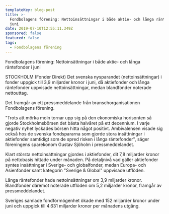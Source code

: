 ```yaml
---
templateKey: blog-post
title: >-
  Fondbolagens förening: Nettoinsättningar i både aktie- och långa räntefonder i
  juni
date: 2019-07-10T12:55:11.349Z
sponsored: false
featured: false
tags:
  - Fondbolagens förening
---
```

Fondbolagens förening: Nettoinsättningar i både aktie- och långa räntefonder i juni



STOCKHOLM (Fonder Direkt) Det svenska nysparandet (nettoinsättningar) i fonder uppgick till 3,9 miljarder kronor i juni, då aktiefonder och långa räntefonder uppvisade nettoinsättningar, medan blandfonder noterade nettouttag.



Det framgår av ett pressmeddelande från branschorganisationen Fondbolagens förening.



"Trots att mörka moln tornar upp sig på den ekonomiska horisonten så gjorde Stockholmsbörsen det bästa halvåret på ett decennium. I varje negativ nyhet lyckades börsen hitta något positivt. Ambivalensen visade sig också hos de svenska fondspararna som gjorde stora insättningar i aktiefonder samtidigt som de spred risken i långa räntefonder", säger föreningens sparekonom Gustav Sjöholm i pressmeddelandet.



Klart största nettoinsättningar gjordes i aktiefonder, dit 7,8 miljarder kronor på nettobasis hittade under månaden. På detaljnivå vad gäller aktiefonder syntes insättningar i Sverige- och globalfonder, medan Europa- och Asienfonder samt kategorin "Sverige & Global" uppvisade utflöden.



Långa räntefonder hade nettoinsättningar om 3,9 miljarder kronor. Blandfonder däremot noterade utflöden om 5,2 miljarder kronor, framgår av pressmeddelandet.



Sveriges samlade fondförmögenhet ökade med 152 miljarder kronor under juni och uppgick till 4.631 miljarder kronor per månadens utgång.
